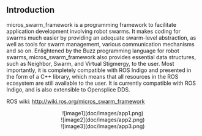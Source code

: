 ## Introduction
micros_swarm_framework is a programming framework to facilitate application development involving robot swarms. It makes coding for swarms much easier by providing an adequate swarm-level abstraction, as well as tools for swarm management, various communication mechanisms and so on. Enlightened by the Buzz programming language for robot swarms, micros_swarm_framework also provides essential data structures, such as Neighbor, Swarm, and Virtual Stigmergy, to the user. Most importantly, it is completely compatible with ROS Indigo and presented in the form of a C++ library, which means that all resources in the ROS ecosystem are still available to the user. It is currently compatible with ROS Indigo, and is also extensible to Opensplice DDS.

ROS wiki:  http://wiki.ros.org/micros_swarm_framework

<center>
![image1](doc/images/app1.png)
</center>

<center>
![image2](doc/images/app2.png)
</center>

<center>
![image3](doc/images/app3.png)
</center>
